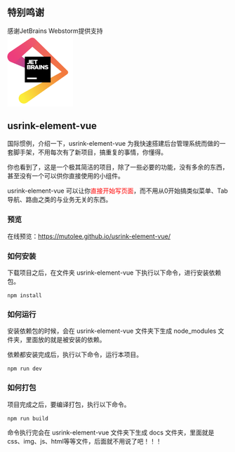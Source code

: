## 特别鸣谢 
感谢JetBrains Webstorm提供支持<br>
<img src="https://github.com/mutolee/usrink-element-vue/blob/branch-develop/public/res/imgs/Jet.png?raw=true" width=150>

## usrink-element-vue

国际惯例，介绍一下，usrink-element-vue 为我快速搭建后台管理系统而做的一套脚手架，不用每次有了新项目，搞重复的事情，你懂得。

你也看到了，这是一个极其简洁的项目，除了一些必要的功能，没有多余的东西，甚至没有一个可以供你直接使用的小组件。

usrink-element-vue 可以让你<span style="color: red">直接开始写页面</span>，而不用从0开始搞类似菜单、Tab导航、路由之类的与业务无关的东西。

### 预览

在线预览：https://mutolee.github.io/usrink-element-vue/

### 如何安装

下载项目之后，在文件夹 usrink-element-vue 下执行以下命令，进行安装依赖包。

```
npm install
```

### 如何运行

安装依赖包的时候，会在 usrink-element-vue 文件夹下生成 node_modules 文件夹，里面放的就是被安装的依赖。

依赖都安装完成后，执行以下命令，运行本项目。

```
npm run dev
```

### 如何打包

项目完成之后，要编译打包，执行以下命令。

```
npm run build
```

命令执行完会在 usrink-element-vue 文件夹下生成 docs 文件夹，里面就是css、img、js、html等等文件，后面就不用说了吧！！！


